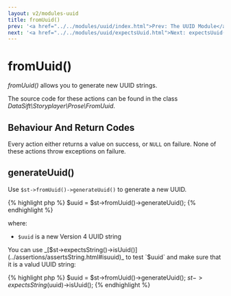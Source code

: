 ```yaml
---
layout: v2/modules-uuid
title: fromUuid()
prev: '<a href="../../modules/uuid/index.html">Prev: The UUID Module</a>'
next: '<a href="../../modules/uuid/expectsUuid.html">Next: expectsUuid()</a>'
---
```


# fromUuid()

_fromUuid()_ allows you to generate new UUID strings.

The source code for these actions can be found in the class _DataSift\Storyplayer\Prose\FromUuid_.

## Behaviour And Return Codes

Every action either returns a value on success, or `NULL` on failure.  None of these actions throw exceptions on failure.

## generateUuid()

Use `$st->fromUuid()->generateUuid()` to generate a new UUID.

{% highlight php %}
$uuid = $st->fromUuid()->generateUuid();
{% endhighlight %}

where:

* `$uuid` is a new Version 4 UUID string

You can use _[$st->expectsString()->isUuid()](../assertions/assertsString.html#isuuid)_ to test `$uuid` and make sure that it is a valud UUID string:

{% highlight php %}
$uuid = $st->fromUuid()->generateUuid();
$st->expectsString($uuid)->isUuid();
{% endhighlight %}